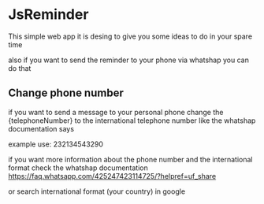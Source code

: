 # JsReminder

This simple web app it is desing to give you 
some ideas to do in your spare time

also if you want to send the reminder to your phone via whatshap you can do that

##  Change phone number


if you want to send a message to your personal phone change the {telephoneNumber}
to the international telephone number like the whatshap documentation says

example
use: 232134543290

if you want more information about the phone number and the international format check the 
whatshap documentation
https://faq.whatsapp.com/425247423114725/?helpref=uf_share

or search international format (your country) in google
